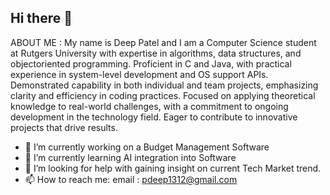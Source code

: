 ## Hi there 👋

ABOUT ME : My name is Deep Patel and I am a Computer Science student at Rutgers University with expertise in algorithms, data structures, and objectoriented programming. Proficient in C and Java, with practical experience in system-level development and OS support APIs. Demonstrated capability in both individual and team projects, emphasizing clarity and efficiency in coding practices. Focused on applying theoretical knowledge to real-world challenges, with a commitment to ongoing development in the technology field. Eager to contribute to innovative projects that drive results.

- 🔭 I’m currently working on a Budget Management Software
- 🌱 I’m currently learning AI integration into Software
- 🤔 I’m looking for help with gaining insight on current Tech Market trend.
- 📫 How to reach me: email : pdeep1312@gmail.com
